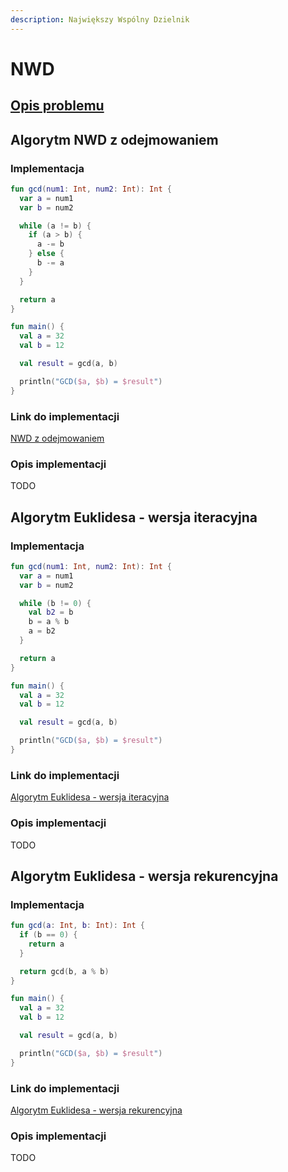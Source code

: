 ```yaml
---
description: Największy Wspólny Dzielnik
---
```


# NWD

## [Opis problemu](../../../../algorithms/integers/gcd.md)

## Algorytm NWD z odejmowaniem

### Implementacja

```kotlin
fun gcd(num1: Int, num2: Int): Int {
  var a = num1
  var b = num2

  while (a != b) {
    if (a > b) {
      a -= b
    } else {
      b -= a
    }
  }

  return a
}

fun main() {
  val a = 32
  val b = 12

  val result = gcd(a, b)

  println("GCD($a, $b) = $result")
}
```

### Link do implementacji

[NWD z odejmowaniem](https://ideone.com/4NLzXI)

### Opis implementacji

TODO

## Algorytm Euklidesa - wersja iteracyjna

### Implementacja

```kotlin
fun gcd(num1: Int, num2: Int): Int {
  var a = num1
  var b = num2

  while (b != 0) {
    val b2 = b
    b = a % b
    a = b2
  }

  return a
}

fun main() {
  val a = 32
  val b = 12

  val result = gcd(a, b)

  println("GCD($a, $b) = $result")
}
```

### Link do implementacji

[Algorytm Euklidesa - wersja iteracyjna](https://ideone.com/VUGRIi)

### Opis implementacji

TODO

## Algorytm Euklidesa - wersja rekurencyjna

### Implementacja

```kotlin
fun gcd(a: Int, b: Int): Int {
  if (b == 0) {
    return a
  }

  return gcd(b, a % b)
}

fun main() {
  val a = 32
  val b = 12

  val result = gcd(a, b)

  println("GCD($a, $b) = $result")
}
```

### Link do implementacji

[Algorytm Euklidesa - wersja rekurencyjna](https://ideone.com/F52FKB)

### Opis implementacji

TODO

